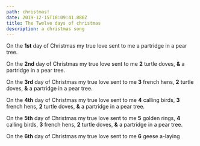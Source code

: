```yaml
---
path: christmas!
date: 2019-12-15T18:09:41.886Z
title: The Twelve days of christmas
description: a christmas song
---
```

On the **1st** day of Christmas my true love sent to me a partridge in a pear tree.

On the **2nd** day of Christmas my true love sent to me **2** turtle doves, **&** a partridge in a pear tree. 

On the **3rd** day of Christmas my true love sent to me **3** french hens, **2** turtle doves, **&** a partridge in a pear tree.

On the **4th** day of Christmas my true love sent to me **4** calling birds, **3** french hens, **2** turtle doves, **&** a partridge in a pear tree.

On the **5th** day of Christmas my true love sent to me **5** golden rings, **4** calling birds, **3** french hens, **2** turtle doves, **&** a partridge in a pear tree.

On the **6th** day of Christmas my true love sent to me **6** geese a-laying
